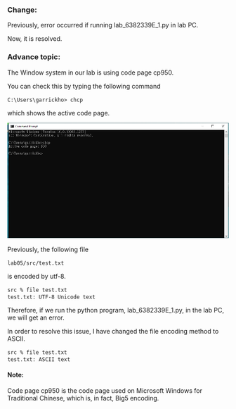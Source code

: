 ### Change:

Previously, error occurred if running lab_6382339E_1.py in lab PC.

Now, it is resolved.

### Advance topic:

The Window system in our lab is using code page cp950.

You can check this by typing the following command

```
C:\Users\garrickho> chcp
```

which shows the active code page.

![commandprompt](./commandprompt.png)



Previously, the following file

```
lab05/src/test.txt
```

is encoded by utf-8.

```
src % file test.txt 
test.txt: UTF-8 Unicode text
```

Therefore, if we run the python program, lab_6382339E_1.py, in the lab PC, we will get an error.

In order to resolve this issue, I have changed the file encoding method to ASCII.

```
src % file test.txt 
test.txt: ASCII text
```

#### Note:

Code page cp950 is the code page used on Microsoft Windows for Traditional Chinese, which is, in fact, Big5 encoding.
